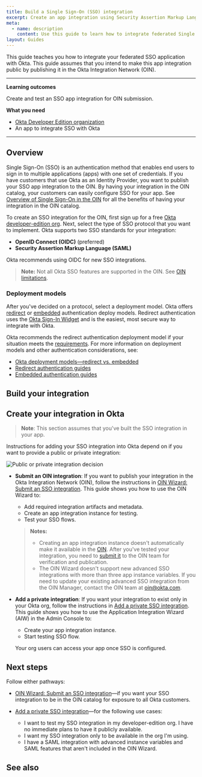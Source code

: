 ```yaml
---
title: Build a Single Sign-On (SSO) integration
excerpt: Create an app integration using Security Assertion Markup Language (SAML) or OpenID Connect (OIDC).
meta:
  - name: description
    content: Use this guide to learn how to integrate federated Single Sign-On with Okta for your app.
layout: Guides
---
```


This guide teaches you how to integrate your federated SSO application with Okta. This guide assumes that you intend to make this app integration public by publishing it in the Okta Integration Network (OIN).

---

**Learning outcomes**

Create and test an SSO app integration for OIN submission.

**What you need**

* [Okta Developer Edition organization](https://developer.okta.com/signup/)
* An app to integrate SSO with Okta

---

## Overview

Single Sign-On (SSO) is an authentication method that enables end users to sign in to multiple applications (apps) with one set of credentials. If you have customers that use Okta as an Identity Provider, you want to publish your SSO app integration to the OIN. By having your integration in the OIN catalog, your customers can easily configure SSO for your app. See [Overview of Single Sign-On in the OIN](/docs/guides/oin-sso-overview) for all the benefits of having your integration in the OIN catalog.

To create an SSO integration for the OIN, first sign up for a free [Okta developer-edition org](https://developer.okta.com/signup/). Next, select the type of SSO protocol that you want to implement. Okta supports two SSO standards for your integration:

* **OpenID Connect (OIDC)** (preferred)
* **Security Assertion Markup Language (SAML)**

Okta recommends using OIDC for new SSO integrations.

> **Note:** Not all Okta SSO features are supported in the OIN. See [OIN limitations](/docs/guides/submit-app-prereq/main/#oin-limitations).

### Deployment models

After you've decided on a protocol, select a deployment model. Okta offers [redirect](/docs/concepts/redirect-vs-embedded/#redirect-authentication) or [embedded](/docs/concepts/redirect-vs-embedded/#embedded-authentication) authentication deploy models. Redirect authentication uses the [Okta Sign-In Widget](https://github.com/okta/okta-signin-widget#okta-sign-in-widget) and is the easiest, most secure way to integrate with Okta.

Okta recommends the redirect authentication deployment model if your situation meets the [requirements](/docs/concepts/redirect-vs-embedded/#redirect-vs-embedded). For more information on deployment models and other authentication considerations, see:

* [Okta deployment models&mdash;redirect vs. embedded](/docs/concepts/redirect-vs-embedded/)
* [Redirect authentication guides](/docs/guides/redirect-authentication/)
* [Embedded authentication guides](/docs/guides/embedded-authentication/)

## Build your integration

<StackSnippet snippet="prep" />

## Create your integration in Okta

> **Note**: This section assumes that you've built the SSO integration in your app.

Instructions for adding your SSO integration into Okta depend on if you want to provide a public or private integration:

<div class=half>

![Public or private integration decision](/img/oin/publicOrPrivateIntegration.png)

</div>

<!--
@startuml
if (Build an integration) then (Public)
   :Submit an OIN integration;
   kill
else (Private)
   :Add a private integration;
   kill
endif
@enduml
-->

* **Submit an OIN integration**: If you want to publish your integration in the Okta Integration Network (OIN), follow the instructions in [OIN Wizard: Submit an SSO integration](/docs/guides/submit-oin-app/). This guide shows you how to use the OIN Wizard to:
   * Add required integration artifacts and metadata.
   * Create an app integration instance for testing.
   * Test your SSO flows.

   > **Notes:**
   > * Creating an app integration instance doesn't automatically make it available in the [OIN](https://www.okta.com/integrations/). After you've tested your integration, you need to [submit it](/docs/guides/submit-oin-app/-/main/#submit-your-integration) to the OIN team for verification and publication.
   > * The OIN Wizard doesn't support new advanced SSO integrations with more than three app instance variables. If you need to update your existing advanced SSO integration from the OIN Manager, contact the OIN team at <oin@okta.com>.

* **Add a private integration**: If you want your integration to exist only in your Okta org, follow the instructions in [Add a private SSO integration](/docs/guides/add-private-app). This guide shows you how to use the Application Integration Wizard (AIW) in the Admin Console to:
  * Create your app integration instance.
  * Start testing SSO flow.

  Your org users can access your app once SSO is configured.

## Next steps

Follow either pathways:

* [OIN Wizard: Submit an SSO integration](/docs/guides/submit-oin-app/)&mdash;if you want your SSO integration to be in the OIN catalog for exposure to all Okta customers.

* [Add a private SSO integration](/docs/guides/add-private-app)&mdash;for the following use cases:
   - I want to test my SSO integration in my developer-edition org. I have no immediate plans to have it publicly available.
   - I want my SSO integration only to be available in the org I'm using.
   - I have a SAML integration with advanced instance variables and SAML features that aren't included in the OIN Wizard.

## See also

<StackSnippet snippet="see-also" />
